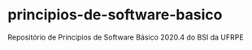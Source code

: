 # principios-de-software-basico
Repositório de Princípios de Software Básico 2020.4 do BSI da UFRPE
